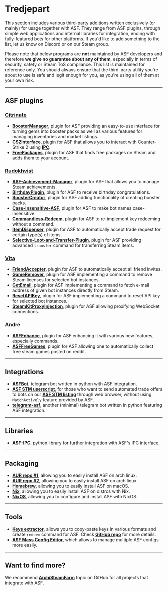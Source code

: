 # Tredjepart

This section includes various third-party additions written exclusively (or mainly) for usage together with ASF. They range from ASF plugins, through simple web applications and internal libraries for integration, ending with fully-featured bots for other platforms. If you'd like to add something to the list, let us know on Discord or on our Steam group.

Please note that below programs are **not** maintained by ASF developers and therefore **we give no guarantee about any of them**, especially in terms of security, safety or Steam ToS compliance. This list is maintained for reference only. You should always ensure that the third-party utility you're about to use is safe and legit enough for you, as you're using all of them at your own risk.

---

## ASF plugins

### **[Citrinate](https://github.com/Citrinate)**

- **[BoosterManager](https://github.com/Citrinate/BoosterManager)**, plugin for ASF providing an easy-to-use interface for turning gems into booster packs as well as various features for managing inventories and market listings.
- **[CS2Interface](https://github.com/Citrinate/CS2Interface)**, plugin for ASF that allows you to interact with Counter-Strike 2 using **[IPC](https://github.com/JustArchiNET/ArchiSteamFarm/wiki/IPC)**.
- **[FreePackages](https://github.com/Citrinate/FreePackages)**, plugin for ASF that finds free packages on Steam and adds them to your account.

### **[Rudokhvist](https://github.com/Rudokhvist)**

- **[ASF-Achievement-Manager](https://github.com/Rudokhvist/ASF-Achievement-Manager)**, plugin for ASF that allows you to manage Steam achievements.
- **[BirthdayPlugin](https://github.com/Rudokhvist/BirthdayPlugin)**, plugin for ASF to receive birthday congratulations.
- **[BoosterCreator](https://github.com/Rudokhvist/BoosterCreator)**, plugin for ASF adding functionality of creating booster packs.
- **[Case-Insensitive-ASF](https://github.com/Rudokhvist/Case-Insensitive-ASF)**, plugin for ASF to make bot names case-insensitive.
- **[Commandless-Redeem](https://github.com/Rudokhvist/Commandless-Redeem)**, plugin for ASF to re-implement key redeeming without a command.
- **[ItemDispenser](https://github.com/Rudokhvist/ItemDispenser)**, plugin for ASF to automatically accept trade request for certain type(s) of items.
- **[Selective-Loot-and-Transfer-Plugin](https://github.com/Rudokhvist/Selective-Loot-and-Transfer-Plugin)**, plugin for ASF providing advanced `transfer` command for transferring Steam items.

### **[Vita](https://github.com/ezhevita)**

- **[FriendAccepter](https://github.com/ezhevita/FriendAccepter)**, plugin for ASF to automatically accept all friend invites.
- **[GameRemover](https://github.com/ezhevita/GameRemover)**, plugin for ASF implementing a command to remove Steam licenses for selected bot instances.
- **[GetEmail](https://github.com/ezhevita/GetEmail)**, plugin for ASF implementing a command to fetch e-mail address of given bot instances directly from Steam.
- **[ResetAPIKey](https://github.com/ezhevita/ResetAPIKey)**, plugin for ASF implementing a command to reset API key for selected bot instances.
- **[SteamKitProxyInjection](https://github.com/ezhevita/SteamKitProxyInjection)**, plugin for ASF allowing proxifying WebSocket connections.

### Andre

- **[ASFEnhance](https://github.com/chr233/ASFEnhance)**, plugin for ASF enhancing it with various new features, especially commands.
- **[ASFFreeGames](https://github.com/maxisoft/ASFFreeGames)**, plugin for ASF allowing one to automatically collect free steam games posted on reddit.

---

## Integrations

- **[ASFBot](https://github.com/dmcallejo/ASFBot)**, telegram bot written in python with ASF integration.
- **[ASF STM userscript](https://greasyfork.org/en/scripts/404754-asf-stm)**, for those who want to send automated trade offers to bots on our **[ASF STM listing](https://github.com/JustArchiNET/ArchiSteamFarm/wiki/ItemsMatcherPlugin#publiclisting)** through web browser, without using `MatchActively` feature provided by ASF.
- **[telegram-asf](https://github.com/deluxghost/telegram-asf)**, another (minimal) telegram bot written in python featuring ASF integration.

---

## Libraries

- **[ASF-IPC](https://github.com/deluxghost/ASF_IPC)**, python library for further integration with ASF's IPC interface.

---

## Packaging

- **[AUR repo #1](https://aur.archlinux.org/packages/asf)**, allowing you to easily install ASF on arch linux.
- **[AUR repo #2](https://aur.archlinux.org/packages/archisteamfarm-bin)**, allowing you to easily install ASF on arch linux.
- **[Homebrew](https://formulae.brew.sh/formula/archi-steam-farm)**, allowing you to easily install ASF on macOS.
- **[Nix](https://search.nixos.org/packages?channel=unstable&show=ArchiSteamFarm&from=0&size=50&sort=relevance&type=packages&query=ArchiSteamFarm)**, allowing you to easily install ASF on distros with Nix.
- **[NixOS](https://search.nixos.org/options?channel=unstable&from=0&size=50&sort=relevance&type=packages&query=ArchiSteamFarm)**, allowing you to configure and install ASF with NixOS.

---

## Tools

- **[Keys extractor](https://umaim.github.io/SKE)**, allows you to copy-paste keys in various formats and create `redeem` command for ASF. Check **[GitHub repo](https://github.com/PixvIO/SKE)** for more details.
- **[ASF Mass Config Editor](https://github.com/genesix-eu/ASF_MCE)**, which allows to manage multiple ASF configs more easily.

---

## Want to find more?

We recommend **[ArchiSteamFarm](https://github.com/topics/archisteamfarm)** topic on GitHub for all projects that integrate with ASF.